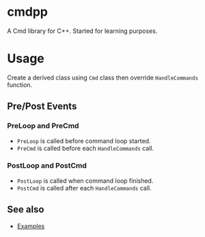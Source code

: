 # cmdpp

A Cmd library for C++. Started for learning purposes.

# Usage

Create a derived class using `Cmd` class then override `HandleCommands` function.

## Pre/Post Events

### PreLoop and PreCmd
* `PreLoop` is called before command loop started.
* `PreCmd` is called before each `HandleCommands` call.

### PostLoop and PostCmd
* `PostLoop` is called when command loop finished.
* `PostCmd` is called after each `HandleCommands` call.

## See also
* [Examples](https://www.github.com/umtdg/cmdpp/tree/master/examples)

